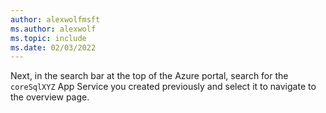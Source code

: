 ```yaml
---
author: alexwolfmsft
ms.author: alexwolf
ms.topic: include
ms.date: 02/03/2022
---
```


Next, in the search bar at the top of the Azure portal, search for the `coreSqlXYZ` App Service you created previously and select it to navigate to the overview page.
